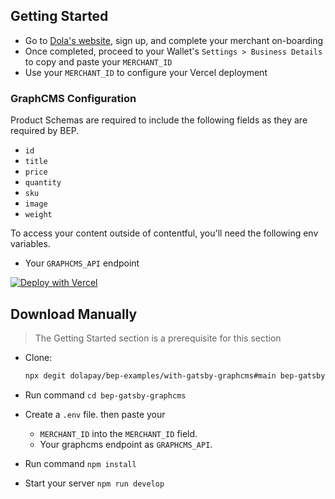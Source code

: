## Getting Started

- Go to [Dola's website](https://dola.me/), sign up, and complete your merchant on-boarding
- Once completed, proceed to your Wallet's `Settings > Business Details` to copy and paste your `MERCHANT_ID`
- Use your `MERCHANT_ID` to configure your Vercel deployment

### GraphCMS Configuration

Product Schemas are required to include the following fields as they are required by BEP.

- `id`
- `title`
- `price`
- `quantity`
- `sku`
- `image`
- `weight`

To access your content outside of contentful, you'll need the following env variables.

- Your `GRAPHCMS_API` endpoint

[![Deploy with Vercel](https://vercel.com/button)](https://vercel.com/new/git/external?repository-url=https%3A%2F%2Fgithub.com%2Fdolapay%2Fbep-examples%2Ftree%2Fmain%2Fwith-gatsby-graphcms&env=MERCHANT_ID,GRAPHCMS_API&envDescription=https%3A%2F%2Fgithub.com%2Fdolapay%2Fbep-examples%2Ftree%2Fmain%2Fwith-gatsby-graphcms%23getting-started)

## Download Manually

> The Getting Started section is a prerequisite for this section

- Clone:

  ```bash
  npx degit dolapay/bep-examples/with-gatsby-graphcms#main bep-gatsby-graphcms
  ```

- Run command `cd bep-gatsby-graphcms`
- Create a `.env` file. then paste your
  - `MERCHANT_ID` into the `MERCHANT_ID` field.
  - Your graphcms endpoint as `GRAPHCMS_API`.
- Run command `npm install`
- Start your server `npm run develop`
